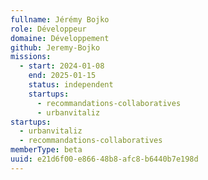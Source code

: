 ```yaml
---
fullname: Jérémy Bojko
role: Développeur
domaine: Développement
github: Jeremy-Bojko
missions:
  - start: 2024-01-08
    end: 2025-01-15
    status: independent
    startups:
      - recommandations-collaboratives
      - urbanvitaliz
startups:
  - urbanvitaliz
  - recommandations-collaboratives
memberType: beta
uuid: e21d6f00-e866-48b8-afc8-b6440b7e198d
---
```

